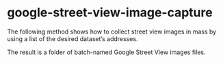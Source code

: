 # google-street-view-image-capture

The following method shows how to collect street view images in mass by using a list of the desired dataset’s addresses. 

The result is a folder of batch-named Google Street View images files.

